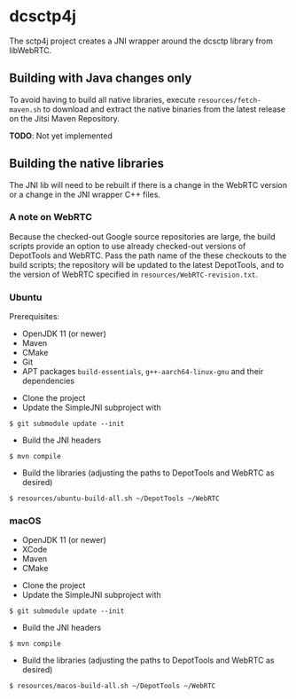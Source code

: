 # dcsctp4j
The sctp4j project creates a JNI wrapper around the dcsctp library from libWebRTC.

## Building with Java changes only

To avoid having to build all native libraries,
execute `resources/fetch-maven.sh` to download and extract the native binaries
from the latest release on the Jitsi Maven Repository.

**TODO**: Not yet implemented

## Building the native libraries
The JNI lib will need to be rebuilt if there is a change in the WebRTC version or a change in the JNI wrapper
C++ files.

### A note on WebRTC
Because the checked-out Google source repositories are large, the build scripts provide an option to use
already checked-out versions of DepotTools and WebRTC.  Pass the path name of the these checkouts to the
build scripts; the repository will be updated to the latest DepotTools, and to the version of WebRTC specified
in `resources/WebRTC-revision.txt`.

### Ubuntu

Prerequisites:

- OpenJDK 11 (or newer)
- Maven
- CMake
- Git
- APT packages `build-essentials`, `g++-aarch64-linux-gnu` and their dependencies

* Clone the project
* Update the SimpleJNI subproject with
```
$ git submodule update --init
```
* Build the JNI headers
```
$ mvn compile
```
* Build the libraries (adjusting the paths to DepotTools and WebRTC as desired)
```
$ resources/ubuntu-build-all.sh ~/DepotTools ~/WebRTC
```

### macOS
- OpenJDK 11 (or newer)
- XCode
- Maven
- CMake

* Clone the project
* Update the SimpleJNI subproject with
```
$ git submodule update --init
```
* Build the JNI headers
```
$ mvn compile
```
* Build the libraries (adjusting the paths to DepotTools and WebRTC as desired)
```
$ resources/macos-build-all.sh ~/DepotTools ~/WebRTC
```
